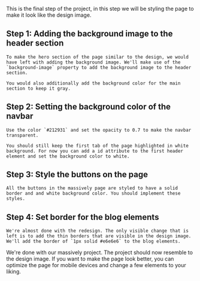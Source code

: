 This is the final step of the project, in this step we will be styling the page to make it look like the design image.

## Step 1: Adding the background image to the header section 
    To make the hero section of the page similar to the design, we would have left with adding the background image. We'll make use of the `background-image` property to add the background image to the header section.

    You would also additionally add the background color for the main section to keep it gray.

    

## Step 2: Setting the background color of the navbar 
    Use the color `#212931` and set the opacity to 0.7 to make the navbar transparent. 

    You should still keep the first tab of the page highlighted in white background. For now you can add a id attribute to the first header element and set the background color to white. 

## Step 3: Style the buttons on the page 
    All the buttons in the massively page are styled to have a solid border and and white background color. You should implement these styles. 

## Step 4: Set border for the blog elements
    We're almost done with the redesign. The only visible change that is left is to add the thin borders that are visible in the design image. We'll add the border of `1px solid #e6e6e6` to the blog elements. 


We're done with our massively project. The project should now resemble to the design image. If you want to make the page look better, you can optimize the page for mobile devices and change a few elements to your liking. 